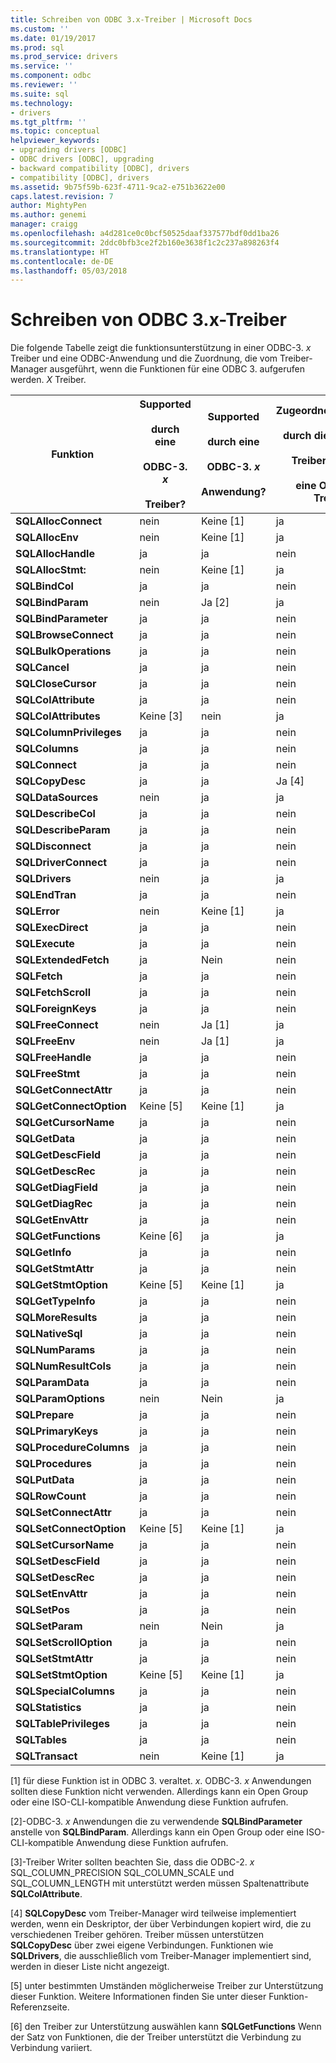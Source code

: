 ```yaml
---
title: Schreiben von ODBC 3.x-Treiber | Microsoft Docs
ms.custom: ''
ms.date: 01/19/2017
ms.prod: sql
ms.prod_service: drivers
ms.service: ''
ms.component: odbc
ms.reviewer: ''
ms.suite: sql
ms.technology:
- drivers
ms.tgt_pltfrm: ''
ms.topic: conceptual
helpviewer_keywords:
- upgrading drivers [ODBC]
- ODBC drivers [ODBC], upgrading
- backward compatibility [ODBC], drivers
- compatibility [ODBC], drivers
ms.assetid: 9b75f59b-623f-4711-9ca2-e751b3622e00
caps.latest.revision: 7
author: MightyPen
ms.author: genemi
manager: craigg
ms.openlocfilehash: a4d281ce0c0bcf50525daaf337577bdf0dd1ba26
ms.sourcegitcommit: 2ddc0bfb3ce2f2b160e3638f1c2c237a898263f4
ms.translationtype: HT
ms.contentlocale: de-DE
ms.lasthandoff: 05/03/2018
---
```

# <a name="writing-odbc-3x-drivers"></a>Schreiben von ODBC 3.x-Treiber
Die folgende Tabelle zeigt die funktionsunterstützung in einer ODBC-3. *x* Treiber und eine ODBC-Anwendung und die Zuordnung, die vom Treiber-Manager ausgeführt, wenn die Funktionen für eine ODBC 3. aufgerufen werden. *X* Treiber.  
  
|Funktion|Supported<br /><br /> durch eine<br /><br /> ODBC-3. *x*<br /><br /> Treiber?|Supported<br /><br /> durch eine<br /><br /> ODBC-3. *x*<br /><br /> Anwendung?|Zugeordnet/unterstützt<br /><br /> durch die ODBC-3. *x*<br /><br /> Treiber-Manager<br /><br /> eine ODBC-3. *x* Treiber?|  
|--------------|----------------------------------------------------|---------------------------------------------------------|---------------------------------------------------------------------------------------------|  
|**SQLAllocConnect**|nein|Keine [1]|ja|  
|**SQLAllocEnv**|nein|Keine [1]|ja|  
|**SQLAllocHandle**|ja|ja|nein|  
|**SQLAllocStmt:**|nein|Keine [1]|ja|  
|**SQLBindCol**|ja|ja|nein|  
|**SQLBindParam**|nein|Ja [2]|ja|  
|**SQLBindParameter**|ja|ja|nein|  
|**SQLBrowseConnect**|ja|ja|nein|  
|**SQLBulkOperations**|ja|ja|nein|  
|**SQLCancel**|ja|ja|nein|  
|**SQLCloseCursor**|ja|ja|nein|  
|**SQLColAttribute**|ja|ja|nein|  
|**SQLColAttributes**|Keine [3]|nein|ja|  
|**SQLColumnPrivileges**|ja|ja|nein|  
|**SQLColumns**|ja|ja|nein|  
|**SQLConnect**|ja|ja|nein|  
|**SQLCopyDesc**|ja|ja|Ja [4]|  
|**SQLDataSources**|nein|ja|ja|  
|**SQLDescribeCol**|ja|ja|nein|  
|**SQLDescribeParam**|ja|ja|nein|  
|**SQLDisconnect**|ja|ja|nein|  
|**SQLDriverConnect**|ja|ja|nein|  
|**SQLDrivers**|nein|ja|ja|  
|**SQLEndTran**|ja|ja|nein|  
|**SQLError**|nein|Keine [1]|ja|  
|**SQLExecDirect**|ja|ja|nein|  
|**SQLExecute**|ja|ja|nein|  
|**SQLExtendedFetch**|ja|Nein|nein|  
|**SQLFetch**|ja|ja|nein|  
|**SQLFetchScroll**|ja|ja|nein|  
|**SQLForeignKeys**|ja|ja|nein|  
|**SQLFreeConnect**|nein|Ja [1]|ja|  
|**SQLFreeEnv**|nein|Ja [1]|ja|  
|**SQLFreeHandle**|ja|ja|nein|  
|**SQLFreeStmt**|ja|ja|nein|  
|**SQLGetConnectAttr**|ja|ja|nein|  
|**SQLGetConnectOption**|Keine [5]|Keine [1]|ja|  
|**SQLGetCursorName**|ja|ja|nein|  
|**SQLGetData**|ja|ja|nein|  
|**SQLGetDescField**|ja|ja|nein|  
|**SQLGetDescRec**|ja|ja|nein|  
|**SQLGetDiagField**|ja|ja|nein|  
|**SQLGetDiagRec**|ja|ja|nein|  
|**SQLGetEnvAttr**|ja|ja|nein|  
|**SQLGetFunctions**|Keine [6]|ja|ja|  
|**SQLGetInfo**|ja|ja|nein|  
|**SQLGetStmtAttr**|ja|ja|nein|  
|**SQLGetStmtOption**|Keine [5]|Keine [1]|ja|  
|**SQLGetTypeInfo**|ja|ja|nein|  
|**SQLMoreResults**|ja|ja|nein|  
|**SQLNativeSql**|ja|ja|nein|  
|**SQLNumParams**|ja|ja|nein|  
|**SQLNumResultCols**|ja|ja|nein|  
|**SQLParamData**|ja|ja|nein|  
|**SQLParamOptions**|nein|Nein|ja|  
|**SQLPrepare**|ja|ja|nein|  
|**SQLPrimaryKeys**|ja|ja|nein|  
|**SQLProcedureColumns**|ja|ja|nein|  
|**SQLProcedures**|ja|ja|nein|  
|**SQLPutData**|ja|ja|nein|  
|**SQLRowCount**|ja|ja|nein|  
|**SQLSetConnectAttr**|ja|ja|nein|  
|**SQLSetConnectOption**|Keine [5]|Keine [1]|ja|  
|**SQLSetCursorName**|ja|ja|nein|  
|**SQLSetDescField**|ja|ja|nein|  
|**SQLSetDescRec**|ja|ja|nein|  
|**SQLSetEnvAttr**|ja|ja|nein|  
|**SQLSetPos**|ja|ja|nein|  
|**SQLSetParam**|nein|Nein|ja|  
|**SQLSetScrollOption**|ja|ja|nein|  
|**SQLSetStmtAttr**|ja|ja|nein|  
|**SQLSetStmtOption**|Keine [5]|Keine [1]|ja|  
|**SQLSpecialColumns**|ja|ja|nein|  
|**SQLStatistics**|ja|ja|nein|  
|**SQLTablePrivileges**|ja|ja|nein|  
|**SQLTables**|ja|ja|nein|  
|**SQLTransact**|nein|Keine [1]|ja|  
  
 [1] für diese Funktion ist in ODBC 3. veraltet. *x*. ODBC-3. *x* Anwendungen sollten diese Funktion nicht verwenden. Allerdings kann ein Open Group oder eine ISO-CLI-kompatible Anwendung diese Funktion aufrufen.  
  
 [2]-ODBC-3. *x* Anwendungen die zu verwendende **SQLBindParameter** anstelle von **SQLBindParam**. Allerdings kann ein Open Group oder eine ISO-CLI-kompatible Anwendung diese Funktion aufrufen.  
  
 [3]-Treiber Writer sollten beachten Sie, dass die ODBC-2. *x* SQL_COLUMN_PRECISION SQL_COLUMN_SCALE und SQL_COLUMN_LENGTH mit unterstützt werden müssen Spaltenattribute **SQLColAttribute**.  
  
 [4] **SQLCopyDesc** vom Treiber-Manager wird teilweise implementiert werden, wenn ein Deskriptor, der über Verbindungen kopiert wird, die zu verschiedenen Treiber gehören. Treiber müssen unterstützen **SQLCopyDesc** über zwei eigene Verbindungen. Funktionen wie **SQLDrivers**, die ausschließlich vom Treiber-Manager implementiert sind, werden in dieser Liste nicht angezeigt.  
  
 [5] unter bestimmten Umständen möglicherweise Treiber zur Unterstützung dieser Funktion. Weitere Informationen finden Sie unter dieser Funktion-Referenzseite.  
  
 [6] den Treiber zur Unterstützung auswählen kann **SQLGetFunctions** Wenn der Satz von Funktionen, die der Treiber unterstützt die Verbindung zu Verbindung variiert.
